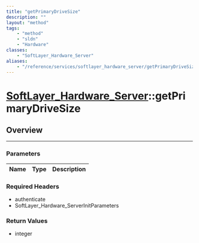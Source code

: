 ```yaml
---
title: "getPrimaryDriveSize"
description: ""
layout: "method"
tags:
    - "method"
    - "sldn"
    - "Hardware"
classes:
    - "SoftLayer_Hardware_Server"
aliases:
    - "/reference/services/softlayer_hardware_server/getPrimaryDriveSize"
---
```

# [SoftLayer_Hardware_Server](/reference/services/SoftLayer_Hardware_Server)::getPrimaryDriveSize




## Overview 


-----

### Parameters 
|Name | Type | Description |
| --- | --- | --- |


### Required Headers
* authenticate
* SoftLayer_Hardware_ServerInitParameters


### Return Values
* integer




